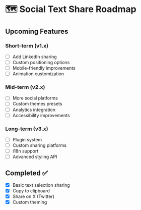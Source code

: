 # 🗺 Social Text Share Roadmap

## Upcoming Features

### Short-term (v1.x)
- [ ] Add LinkedIn sharing
- [ ] Custom positioning options
- [ ] Mobile-friendly improvements
- [ ] Animation customization

### Mid-term (v2.x)
- [ ] More social platforms
- [ ] Custom themes presets
- [ ] Analytics integration
- [ ] Accessibility improvements

### Long-term (v3.x)
- [ ] Plugin system
- [ ] Custom sharing platforms
- [ ] i18n support
- [ ] Advanced styling API

## Completed ✅
- [x] Basic text selection sharing
- [x] Copy to clipboard
- [x] Share on X (Twitter)
- [x] Custom theming